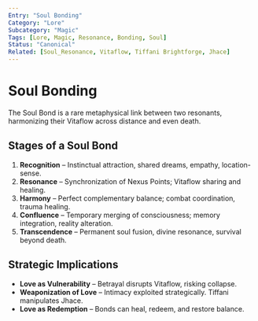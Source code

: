 ```yaml
---
Entry: "Soul Bonding"
Category: "Lore"
Subcategory: "Magic"
Tags: [Lore, Magic, Resonance, Bonding, Soul]
Status: "Canonical"
Related: [Soul_Resonance, Vitaflow, Tiffani Brightforge, Jhace]
---
```


# Soul Bonding

The Soul Bond is a rare metaphysical link between two resonants, harmonizing their Vitaflow across distance and even death.

## Stages of a Soul Bond
1. **Recognition** – Instinctual attraction, shared dreams, empathy, location-sense.  
2. **Resonance** – Synchronization of Nexus Points; Vitaflow sharing and healing.  
3. **Harmony** – Perfect complementary balance; combat coordination, trauma healing.  
4. **Confluence** – Temporary merging of consciousness; memory integration, reality alteration.  
5. **Transcendence** – Permanent soul fusion, divine resonance, survival beyond death.

## Strategic Implications
- **Love as Vulnerability** – Betrayal disrupts Vitaflow, risking collapse.  
- **Weaponization of Love** – Intimacy exploited strategically. Tiffani manipulates Jhace.  
- **Love as Redemption** – Bonds can heal, redeem, and restore balance.
